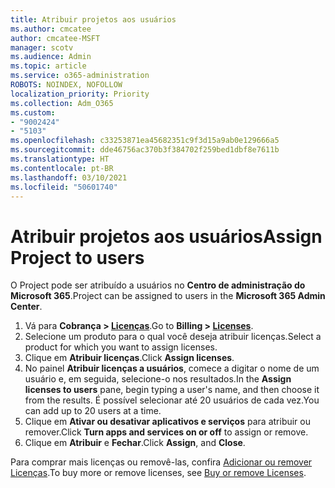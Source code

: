 ```yaml
---
title: Atribuir projetos aos usuários
ms.author: cmcatee
author: cmcatee-MSFT
manager: scotv
ms.audience: Admin
ms.topic: article
ms.service: o365-administration
ROBOTS: NOINDEX, NOFOLLOW
localization_priority: Priority
ms.collection: Adm_O365
ms.custom:
- "9002424"
- "5103"
ms.openlocfilehash: c33253871ea45682351c9f3d15a9ab0e129666a5
ms.sourcegitcommit: dde46756ac370b3f384702f259bed1dbf8e7611b
ms.translationtype: HT
ms.contentlocale: pt-BR
ms.lasthandoff: 03/10/2021
ms.locfileid: "50601740"
---
```

# <a name="assign-project-to-users"></a><span data-ttu-id="b2503-102">Atribuir projetos aos usuários</span><span class="sxs-lookup"><span data-stu-id="b2503-102">Assign Project to users</span></span>

<span data-ttu-id="b2503-103">O Project pode ser atribuído a usuários no **Centro de administração do Microsoft 365**.</span><span class="sxs-lookup"><span data-stu-id="b2503-103">Project can be assigned to users in the **Microsoft 365 Admin Center**.</span></span>

1. <span data-ttu-id="b2503-104">Vá para **Cobrança > [Licenças](https://go.microsoft.com/fwlink/p/?linkid=842264)**.</span><span class="sxs-lookup"><span data-stu-id="b2503-104">Go to **Billing > [Licenses](https://go.microsoft.com/fwlink/p/?linkid=842264)**.</span></span>
2. <span data-ttu-id="b2503-105">Selecione um produto para o qual você deseja atribuir licenças.</span><span class="sxs-lookup"><span data-stu-id="b2503-105">Select a product for which you want to assign licenses.</span></span>
3. <span data-ttu-id="b2503-106">Clique em **Atribuir licenças**.</span><span class="sxs-lookup"><span data-stu-id="b2503-106">Click **Assign licenses**.</span></span>
4. <span data-ttu-id="b2503-107">No painel **Atribuir licenças a usuários**, comece a digitar o nome de um usuário e, em seguida, selecione-o nos resultados.</span><span class="sxs-lookup"><span data-stu-id="b2503-107">In the **Assign licenses to users** pane, begin typing a user's name, and then choose it from the results.</span></span> <span data-ttu-id="b2503-108">É possível selecionar até 20 usuários de cada vez.</span><span class="sxs-lookup"><span data-stu-id="b2503-108">You can add up to 20 users at a time.</span></span>
5. <span data-ttu-id="b2503-109">Clique em **Ativar ou desativar aplicativos e serviços** para atribuir ou remover.</span><span class="sxs-lookup"><span data-stu-id="b2503-109">Click **Turn apps and services on or off** to assign or remove.</span></span>
6. <span data-ttu-id="b2503-110">Clique em **Atribuir** e **Fechar**.</span><span class="sxs-lookup"><span data-stu-id="b2503-110">Click **Assign**, and **Close**.</span></span>

<span data-ttu-id="b2503-111">Para comprar mais licenças ou removê-las, confira [Adicionar ou remover Licenças](https://docs.microsoft.com/microsoft-365/commerce/licenses/buy-licenses#buy-or-remove-licenses-for-your-business-subscription).</span><span class="sxs-lookup"><span data-stu-id="b2503-111">To buy more or remove licenses, see [Buy or remove Licenses](https://docs.microsoft.com/microsoft-365/commerce/licenses/buy-licenses#buy-or-remove-licenses-for-your-business-subscription).</span></span>